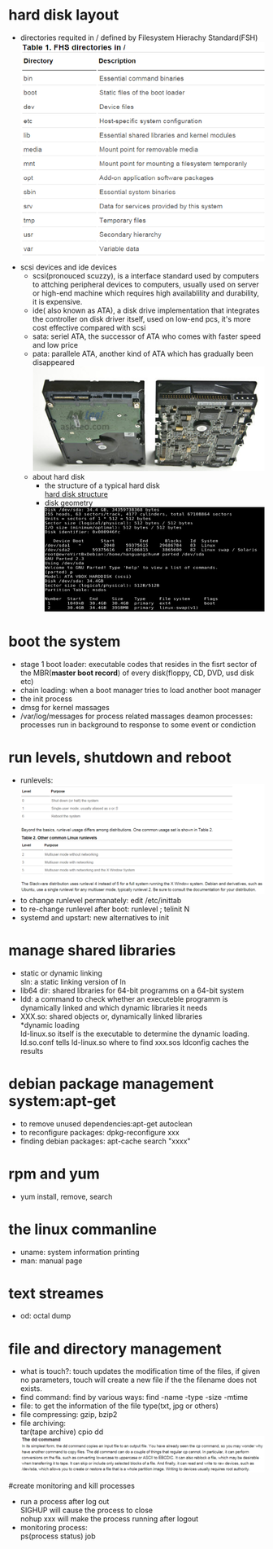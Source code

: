 # hard disk layout 
* directories requited in / defined by Filesystem Hierachy
Standard(FSH) ![table1 FHS directories in /](imgs/fhs_directories_in_root.png)  
* scsi devices and ide devices  
  * scsi(pronouced scuzzy), is a interface standard used by computers to attching peripheral devices to computers, usually used on server or high-end machine which requires high availablility and durability, it is expensive.  
  * ide( also known as ATA), a disk drive implementation that integrates the controller on disk driver itself, used on low-end pcs, it's more cost effective compared with scsi  
  * sata: seriel ATA, the successor of ATA who comes with faster speed and low price  
  * pata: parallele ATA, another kind of ATA which has gradually been disappeared ![SATA and PATA physical interface](imgs/sata_pata.jpg)   
  * about hard disk  
    * the structure of a typical hard disk   
      [hard disk structure](imgs/hd_schematic.png)  
    * disk geometry ![disk geometry example](imgs/geometry_disk.png "taken from tldp")  

# boot the system  
* stage 1 boot loader: executable codes that resides in the fisrt
sector of the MBR(__master boot record__) of every disk(floppy, CD,
DVD, usd disk etc)  
* chain loading: when a boot manager tries to load another boot
manager   
* the init process  
* dmsg for kernel massages  
* /var/log/messages for process related massages
  deamon processes: processes run in background to response to some
  event or condiction  

# run levels, shutdown and reboot  
* runlevels: ![run level of a linux system](imgs/run_levels.png)  
* to change runlevel permanately: edit /etc/inittab  
* to re-change runlevel after boot: runlevel ; telinit N  
* systemd and upstart: new alternatives to init  

# manage shared libraries  
* static or dynamic linking  
sln: a static linking version of ln  
* lib64 dir: shared libraries for 64-bit programms on a 64-bit system  
* ldd: a command to check whether an executeble programm is  
dynamically linked and which dynamic libraries it needs  
* XXX.so: shared objects or, dynamically linked libraries  
*dynamic loading  
 ld-linux.so itself is the executable to determine the dynamic loading.
 ld.so.conf tells ld-linux.so where to find xxx.sos
 ldconfig caches the results  

# debian package management system:apt-get  
* to remove unused dependencies:apt-get autoclean  
* to reconfigure packages: dpkg-reconfigure xxx  
* finding debian packages: apt-cache search "xxxx"  

# rpm and yum  
* yum install, remove, search  

# the linux commanline  
* uname: system information printing  
* man: manual page  
# text streames  
* od: octal dump  

# file and directory management  
* what is touch?: touch updates the modification time of the files, if
given no parameters, touch will create a new file if the the filename
does not exists.  
* find command: find by various ways: find -name -type -size -mtime  
* file: to get the information of the file type(txt, jpg or others)  
* file compressing: gzip, bzip2  
* file archiving:   
  tar(tape archive)
  cpio
  dd ![why dd command?](imgs/why_dd.png)  

#create monitoring and kill processes  
* run a process after log out  
  SIGHUP will cause the process to close  
  nohup xxx will make the process running after logout  
 * monitoring process:  
 ps(process status)
 job

